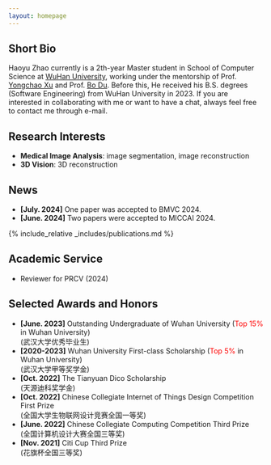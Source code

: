 ```yaml
---
layout: homepage
---
```


## Short Bio
Haoyu Zhao currently is a 2th-year Master student in School of Computer Science at [WuHan University](https://www.whu.edu.cn/), working under the mentorship of Prof. [Yongchao Xu](https://scholar.google.fr/citations?user=ArIg7-0AAAAJ&hl=fr) and Prof. [Bo Du](https://scholar.google.com/citations?user=Shy1gnMAAAAJ&hl=zh-CN&oi=ao). Before this, He received his B.S. degrees (Software Engineering) from WuHan University in 2023. If you are interested in collaborating with me or want to have a chat, always feel free to contact me through e-mail.



## Research Interests
- **Medical Image Analysis**: image segmentation, image reconstruction  
- **3D Vision**: 3D reconstruction  



## News
- **[July. 2024]** One paper was accepted to BMVC 2024.
- **[June. 2024]** Two papers were accepted to MICCAI 2024.


{% include_relative _includes/publications.md %}


## Academic Service
- Reviewer for PRCV (2024)

## Selected Awards and Honors
- **[June. 2023]** Outstanding Undergraduate of Wuhan University (<span style="color: red;">Top 15%</span> in Wuhan University)   
    (武汉大学优秀毕业生)     
- **[2020-2023]** Wuhan University First-class Scholarship (<span style="color: red;">Top 5%</span> in Wuhan University)   
    (武汉大学甲等奖学金)   
- **[Oct. 2022]** The Tianyuan Dico Scholarship   
    (天源迪科奖学金)     
- **[Oct. 2022]** Chinese Collegiate Internet of Things Design Competition First Prize   
    (全国大学生物联网设计竞赛全国一等奖)   
- **[June. 2022]** Chinese Collegiate Computing Competition Third Prize   
    (全国计算机设计大赛全国三等奖)   
- **[Nov. 2021]** Citi Cup Third Prize   
    (花旗杯全国三等奖)   




